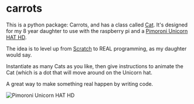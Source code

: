 # carrots

This is a python package: Carrots, and has a class called [Cat](https://github.com/daveotte/carrots/blob/master/cat.jpg). It's designed for my 8 year daughter to use with the raspberry pi and a [Pimoroni Unicorn HAT HD](https://www.adafruit.com/product/3580). 

The idea is to level up from [Scratch](https://scratch.mit.edu/projects/23857310/) to REAL programming, as my daughter would say. 

Instantiate as many Cats as you like, then give instructions to animate the Cat (which is a dot that will move around on the Unicorn hat.

A great way to make something real happen by writing code.

![Pimoroni Unicorn HAT HD](https://github.com/daveotte/carrots/blob/master/unicorn.jpg)


